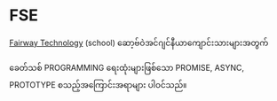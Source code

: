# FSE
<a href="://fairway.com.mm/">Fairway Technology</a> (school) 
ဆော့ဗ်ဝဲအင်ဂျင်နီယာကျောင်းသားများအတွက်

ခေတ်သစ် PROGRAMMING ရေးထုံးများဖြစ်သော PROMISE, ASYNC, PROTOTYPE စသည့်အကြောင်းအရာများ ပါဝင်သည်။

